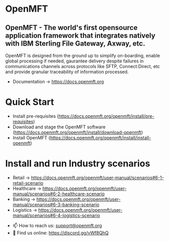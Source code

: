 # OpenMFT

## OpenMFT - The world's first opensource application framework that integrates natively with IBM Sterling File Gateway, Axway, etc. 

OpenMFT is designed from the ground up to simplify on-boarding, enable global processing if needed, gaurantee delivery despite failures in communications channels across protocols like SFTP, Connect:Direct, etc and provide granular traceability of information processed.

- Documentation -> https://docs.openmft.org

# Quick Start 
* Install pre-requisites (https://docs.openmft.org/openmft/install/pre-requisites)
* Download and stage the OpenMFT software (https://docs.openmft.org/openmft/install/download-openmft)
* Install OpenMFT (https://docs.openmft.org/openmft/install/install-openmft)
# Install and run Industry scenarios
* Retail -> https://docs.openmft.org/openmft/user-manual/scenarios#6-1-retail-scenario
* Healthcare -> https://docs.openmft.org/openmft/user-manual/scenarios#6-2-healthcare-scenario
* Banking -> https://docs.openmft.org/openmft/user-manual/scenarios#6-3-banking-scenario
* Logistics -> https://docs.openmft.org/openmft/user-manual/scenarios#6-4-logistics-scenario
 
- 📫 How to reach us: support@openmft.org
- 💬 Find us online: https://discord.gg/vWf8QhQ
